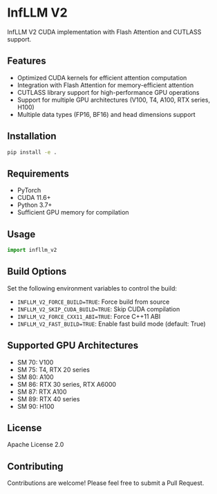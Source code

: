 # InfLLM V2

InfLLM V2 CUDA implementation with Flash Attention and CUTLASS support.

## Features

- Optimized CUDA kernels for efficient attention computation
- Integration with Flash Attention for memory-efficient attention
- CUTLASS library support for high-performance GPU operations
- Support for multiple GPU architectures (V100, T4, A100, RTX series, H100)
- Multiple data types (FP16, BF16) and head dimensions support

## Installation

```bash
pip install -e .
```

## Requirements

- PyTorch
- CUDA 11.6+
- Python 3.7+
- Sufficient GPU memory for compilation

## Usage

```python
import infllm_v2
```

## Build Options

Set the following environment variables to control the build:

- `INFLLM_V2_FORCE_BUILD=TRUE`: Force build from source
- `INFLLM_V2_SKIP_CUDA_BUILD=TRUE`: Skip CUDA compilation
- `INFLLM_V2_FORCE_CXX11_ABI=TRUE`: Force C++11 ABI
- `INFLLM_V2_FAST_BUILD=TRUE`: Enable fast build mode (default: True)

## Supported GPU Architectures

- SM 70: V100
- SM 75: T4, RTX 20 series
- SM 80: A100
- SM 86: RTX 30 series, RTX A6000
- SM 87: RTX A100
- SM 89: RTX 40 series
- SM 90: H100

## License

Apache License 2.0

## Contributing

Contributions are welcome! Please feel free to submit a Pull Request.
